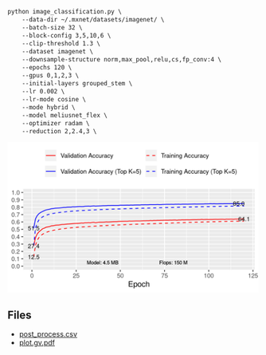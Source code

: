 ```
python image_classification.py \
    --data-dir ~/.mxnet/datasets/imagenet/ \
    --batch-size 32 \
    --block-config 3,5,10,6 \
    --clip-threshold 1.3 \
    --dataset imagenet \
    --downsample-structure norm,max_pool,relu,cs,fp_conv:4 \
    --epochs 120 \
    --gpus 0,1,2,3 \
    --initial-layers grouped_stem \
    --lr 0.002 \
    --lr-mode cosine \
    --mode hybrid \
    --model meliusnet_flex \
    --optimizer radam \
    --reduction 2,2.4,3 \
```
![acc.png](acc.png)

## Files

- [post_process.csv](post_process.csv)
- [plot.gv.pdf](plot.gv.pdf)

